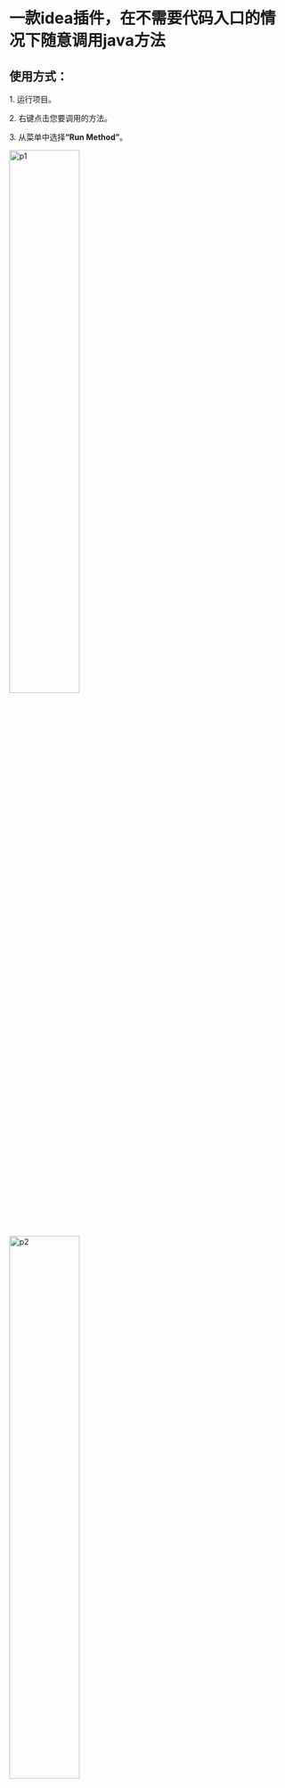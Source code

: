 <h1>一款idea插件，在不需要代码入口的情况下随意调用java方法</h1>
<h2>使用方式：</h2>
<p>1. 运行项目。</p>
<p>2. 右键点击您要调用的方法。</p>
<p>3. 从菜单中选择<strong>“Run Method”</strong>。</p>
<img src="https://github.com/wangzhengsi/quick-run-plugin/assets/82985343/b788ea51-e0c9-4183-be31-9a80bc41b612" alt="p1"  style="width: 50%; height: auto;">
<img src="https://github.com/wangzhengsi/quick-run-plugin/assets/82985343/f4115bf3-aede-4784-8567-cd5dc1096ceb" alt="p2"  style="width: 50%; height: auto;">
<img src="https://github.com/wangzhengsi/quick-run-plugin/assets/82985343/ffeb43a2-37a6-4df2-9503-f16972c5d922" alt="p3"  style="width: 50%; height: auto;">
